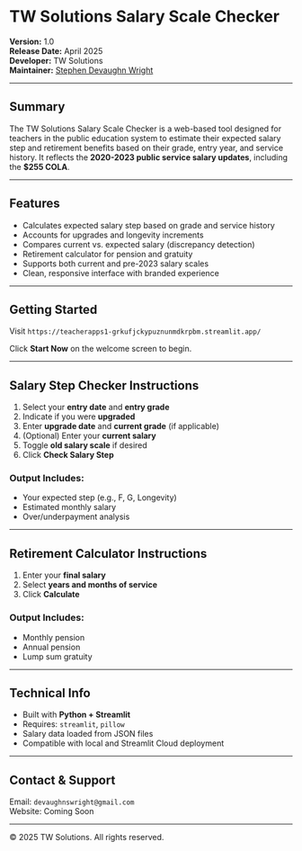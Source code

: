 # TW Solutions  Salary Scale Checker

**Version:** 1.0  
**Release Date:** April 2025  
**Developer:** TW Solutions  
**Maintainer:** [Stephen Devaughn Wright](mailto:devaughnswright@gmail.com)

---

##  Summary

The TW Solutions Salary Scale Checker is a web-based tool designed for teachers in the public education system to estimate their expected salary step and retirement benefits based on their grade, entry year, and service history. It reflects the **2020-2023 public service salary updates**, including the **$255 COLA**.

---

##  Features

-  Calculates expected salary step based on grade and service history
-  Accounts for upgrades and longevity increments
-  Compares current vs. expected salary (discrepancy detection)
-  Retirement calculator for pension and gratuity
-  Supports both current and pre-2023 salary scales
-  Clean, responsive interface with branded experience

---

##  Getting Started

Visit  `https://teacherapps1-grkufjckypuznunmdkrpbm.streamlit.app/` 

Click **Start Now** on the welcome screen to begin.

---

##  Salary Step Checker Instructions

1. Select your **entry date** and **entry grade**
2. Indicate if you were **upgraded**
3. Enter **upgrade date** and **current grade** (if applicable)
4. (Optional) Enter your **current salary**
5. Toggle **old salary scale** if desired
6. Click **Check Salary Step**

###  Output Includes:
- Your expected step (e.g., F, G, Longevity)
- Estimated monthly salary
- Over/underpayment analysis

---

##  Retirement Calculator Instructions

1. Enter your **final salary**
2. Select **years and months of service**
3. Click **Calculate**

###  Output Includes:
- Monthly pension
- Annual pension
- Lump sum gratuity

---

##  Technical Info

- Built with **Python + Streamlit**
- Requires: `streamlit`, `pillow`
- Salary data loaded from JSON files
- Compatible with local and Streamlit Cloud deployment

---

##  Contact & Support

Email: `devaughnswright@gmail.com`  
Website: Coming Soon

---

© 2025 TW Solutions. All rights reserved.
